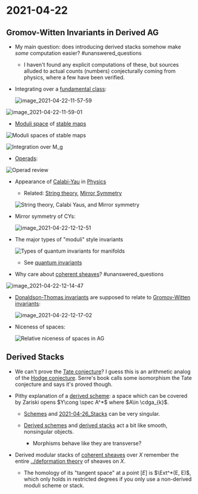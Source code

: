 # 2021-04-22

## Gromov-Witten Invariants in Derived AG 

- My main question: does introducing derived stacks somehow make *some* computation easier?
	#unanswered_questions 

	- I haven't found any explicit computations of these, but sources alluded to actual counts (numbers) conjecturally coming from physics, where a few have been verified.

- Integrating over a [fundamental class](fundamental%20class):
  
  ![image_2021-04-22-11-57-59](figures/image_2021-04-22-11-57-59.png)

![image_2021-04-22-11-59-01](figures/image_2021-04-22-11-59-01.png)

- [Moduli space](../moduli%20space.md) of [stable maps](stable%20maps)

![Moduli spaces of stable maps](figures/image_2021-04-22-12-00-48.png)

![Integration over $M_g$](figures/image_2021-04-22-12-02-20.png)

- [Operads](Operads):

![Operad review](figures/image_2021-04-22-12-05-38.png)

- Appearance of [Calabi-Yau](../Calabi-Yau.md) in [Physics](../Physics.md)
	- Related: [String theory](String%20theory), [Mirror Symmetry](../Mirror%20Symmetry.md)

  ![String theory, Calabi Yaus, and Mirror symmetry](figures/image_2021-04-22-12-12-17.png)

- Mirror symmetry of CYs:

  ![image_2021-04-22-12-12-51](figures/image_2021-04-22-12-12-51.png)

- The major types of "moduli" style invariants

  ![Types of quantum invariants for manifolds](figures/image_2021-04-22-12-13-46.png)
  
  - See [quantum invariants](quantum%20invariants)

- Why care about [coherent sheaves](coherent%20sheaves)?
	#unanswered_questions 

![image_2021-04-22-12-14-47](figures/image_2021-04-22-12-14-47.png)

- [Donaldson-Thomas invariants](Donaldson-Thomas%20invariants) are supposed to relate to [Gromov-Witten invariants](Gromov-Witten%20invariants):

  ![image_2021-04-22-12-17-02](figures/image_2021-04-22-12-17-02.png)

- Niceness of spaces:

  ![Relative niceness of spaces in AG](figures/image_2021-04-22-12-17-44.png)

## Derived Stacks 

- We can't prove the [Tate conjecture](Tate%20conjecture)?
  I guess this is an arithmetic analog of the [Hodge conjecture](Hodge%20conjecture). 
  Serre's book calls some isomorphism the Tate conjecture and says it's proved though.

- Pithy explanation of a [derived scheme](derived%20scheme): a space which can be covered by Zariski opens $Y\cong \spec A^*$ where $A\in \cdga_{k}$.

  - [Schemes](Schemes) and [2021-04-26_Stacks](../stack.md) can be very singular. 
  
  - [Derived schemes](Derived%20schemes) and [derived stacks](derived%20stacks) act a bit like smooth, nonsingular objects.
	  - Morphisms behave like they are transverse?

- Derived modular stacks of [coherent sheaves](coherent%20sheaves) over $X$ remember the entire [../deformation theory](../deformation%20theory.md) of sheaves on $X$.
  - The homology of its "tangent space" at a point $[E]$ is $\Ext^*(E, E)$, which only holds in restricted degrees if you only use a non-derived moduli scheme or stack.
